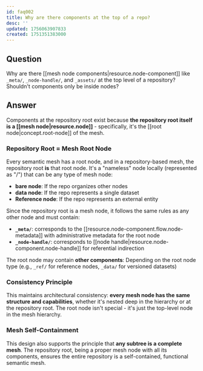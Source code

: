```yaml
---
id: faq002
title: Why are there components at the top of a repo?
desc: ''
updated: 1756063907833
created: 1751351383000
---
```


## Question

Why are there [[mesh node components|resource.node-component]] like `_meta/`, `_node-handle/`, and `_assets/` at the top level of a repository? Shouldn't components only be inside nodes?

## Answer

Components at the repository root exist because **the repository root itself is a [[mesh node|resource.node]]** - specifically, it's the [[root node|concept.root-node]] of the mesh.

### Repository Root = Mesh Root Node

Every semantic mesh has a root node, and in a repository-based mesh, the repository root **is** that root node. It's a "nameless" node locally (represented as "/") that can be any type of mesh node:

- **bare node**: If the repo organizes other nodes
- **data node**: If the repo represents a single dataset  
- **Reference node**: If the repo represents an external entity

Since the repository root is a mesh node, it follows the same rules as any other node and must contain:

- **`_meta/`**: corresponds to the [[resource.node-component.flow.node-metadata]] with administrative metadata for the root node
- **`_node-handle/`**: corresponds to [[node handle|resource.node-component.node-handle]] for referential indirection

The root node may contain **other components**: Depending on the root node type (e.g., `_ref/` for reference nodes, `_data/` for versioned datasets)

### Consistency Principle

This maintains architectural consistency: **every mesh node has the same structure and capabilities**, whether it's nested deep in the hierarchy or at the repository root. The root node isn't special - it's just the top-level node in the mesh hierarchy.

### Mesh Self-Containment

This design also supports the principle that **any subtree is a complete mesh**. The repository root, being a proper mesh node with all its components, ensures the entire repository is a self-contained, functional semantic mesh.

